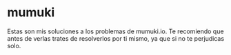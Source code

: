 # mumuki
Estas son mis soluciones a los problemas de mumuki.io. Te recomiendo que antes de verlas trates de resolverlos por ti mismo, ya que si no te perjudicas solo.
